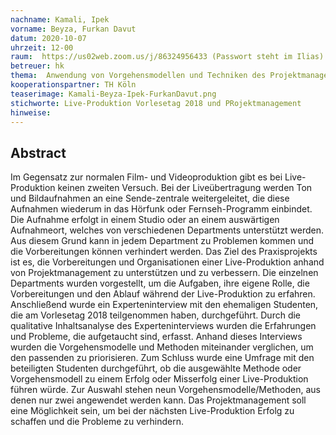 ```yaml
---
nachname: Kamali, Ipek
vorname: Beyza, Furkan Davut
datum: 2020-10-07
uhrzeit: 12-00
raum:  https://us02web.zoom.us/j/86324956433 (Passwort steht im Ilias)
betreuer: hk
thema: 	Anwendung von Vorgehensmodellen und Techniken des Projektmanagements auf die Vorbereitung und Organisa-tion von Online gestreamten Live-Produktionen-am Bei-spiel der Produktion „Vorlesetag 2018“ an der TH Köln
kooperationspartner: TH Köln
teaserimage: Kamali-Beyza-Ipek-FurkanDavut.png
stichworte: Live-Produktion Vorlesetag 2018 und PRojektmanagement
hinweise:
---
```


## Abstract
Im Gegensatz zur normalen Film- und Videoproduktion gibt es bei Live-Produktion keinen zweiten Versuch. Bei der Liveübertragung werden Ton und Bildaufnahmen an eine Sende-zentrale weitergeleitet, die diese Aufnahmen wiederum in das Hörfunk oder Fernseh-Programm einbindet. Die Aufnahme erfolgt in einem Studio oder an einem auswärtigen Aufnahmeort, welches von verschiedenen Departments unterstützt werden. Aus diesem Grund kann in jedem Department zu Problemen kommen und die Vorbereitungen können verhindert werden.
Das Ziel des Praxisprojekts ist es, die Vorbereitungen und Organisationen einer Live-Produktion anhand von Projektmanagement zu unterstützen und zu verbessern. Die einzelnen Departments wurden vorgestellt, um die Aufgaben, ihre eigene Rolle, die Vorbereitungen und den Ablauf während der Live-Produktion zu erfahren. Anschließend wurde ein Experteninterview mit den ehemaligen Studenten, die am Vorlesetag 2018 teilgenommen haben, durchgeführt. Durch die qualitative Inhaltsanalyse des Experteninterviews wurden die Erfahrungen und Probleme, die aufgetaucht sind, erfasst. Anhand dieses Interviews wurden die Vorgehensmodelle und Methoden miteinander verglichen, um den passenden zu priorisieren.  Zum Schluss wurde eine Umfrage mit den beteiligten Studenten durchgeführt, ob die ausgewählte Methode oder Vorgehensmodell zu einem Erfolg oder Misserfolg einer Live-Produktion führen würde.
Zur Auswahl stehen neun Vorgehensmodelle/Methoden, aus denen nur zwei angewendet werden kann. Das Projektmanagement soll eine Möglichkeit sein, um bei der nächsten Live-Produktion Erfolg zu schaffen und die Probleme zu verhindern.
